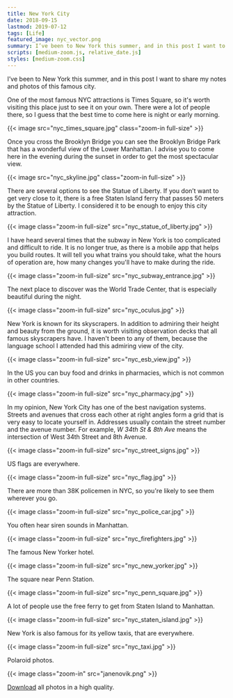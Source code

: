 ```yaml
---
title: New York City
date: 2018-09-15
lastmod: 2019-07-12
tags: [Life]
featured_image: nyc_vector.png 
summary: I’ve been to New York this summer, and in this post I want to share my notes and photos of this famous city.
scripts: [medium-zoom.js, relative_date.js]
styles: [medium-zoom.css]
---
```


I’ve been to New York this summer, and in this post I want to share my notes and photos of this famous city.

One of the most famous NYC attractions is Times Square, so it's worth visiting this place just to see it on your own. There were a lot of people there, so I guess that the best time to come here is night or early morning.

{{< image src="nyc_times_square.jpg" class="zoom-in full-size" >}}

Once you cross the Brooklyn Bridge you can see the Brooklyn Bridge Park that has a wonderful view of the Lower Manhattan. I advise you to come here in the evening during the sunset in order to get the most spectacular view.

{{< image src="nyc_skyline.jpg" class="zoom-in full-size" >}}

There are several options to see the Statue of Liberty. If you don’t want to get very close to it, there is a free Staten Island ferry that passes 50 meters by the Statue of Liberty. I considered it to be enough to enjoy this city attraction.

{{< image class="zoom-in full-size" src="nyc_statue_of_liberty.jpg" >}}

I have heard several times that the subway in New York is too complicated and difficult to ride. It is no longer true, as there is a mobile app that helps you build routes. It will tell you what trains you should take, what the hours of operation are, how many changes you'll have to make during the ride.

{{< image class="zoom-in full-size" src="nyc_subway_entrance.jpg" >}}

The next place to discover was the World Trade Center, that is especially beautiful during the night.

{{< image class="zoom-in full-size" src="nyc_oculus.jpg" >}}

New York is known for its skyscrapers. In addition to admiring their height and beauty from the ground, it is worth visiting observation decks that all famous skyscrapers have. I haven't been to any of them, because the language school I attended had this admiring view of the city.

{{< image class="zoom-in full-size" src="nyc_esb_view.jpg" >}}

In the US you can buy food and drinks in pharmacies, which is not common in other countries.

{{< image class="zoom-in full-size" src="nyc_pharmacy.jpg" >}}

In my opinion, New York City has one of the best navigation systems. Streets and avenues that cross each other at right angles form a grid that is very easy to locate yourself in. Addresses usually contain the street number and the avenue number. For example, _W 34th St & 8th Ave_ means the intersection of West 34th Street and 8th Avenue.

{{< image class="zoom-in full-size" src="nyc_street_signs.jpg" >}}

US flags are everywhere.

{{< image class="zoom-in full-size" src="nyc_flag.jpg" >}}

There are more than 38K policemen in NYC, so you're likely to see them wherever you go.

{{< image class="zoom-in full-size" src="nyc_police_car.jpg" >}}

You often hear siren sounds in Manhattan.

{{< image class="zoom-in full-size" src="nyc_firefighters.jpg" >}}

The famous New Yorker hotel.

{{< image class="zoom-in full-size" src="nyc_new_yorker.jpg" >}}

The square near Penn Station.

{{< image class="zoom-in full-size" src="nyc_penn_square.jpg" >}}

A lot of people use the free ferry to get from Staten Island to Manhattan.

{{< image class="zoom-in full-size" src="nyc_staten_island.jpg" >}}

New York is also famous for its yellow taxis, that are everywhere.

{{< image class="zoom-in full-size" src="nyc_taxi.jpg" >}}

Polaroid photos.

{{< image class="zoom-in" src="janenovik.png" >}}

[Download](nyc_photos.7z) all photos in a high quality.
